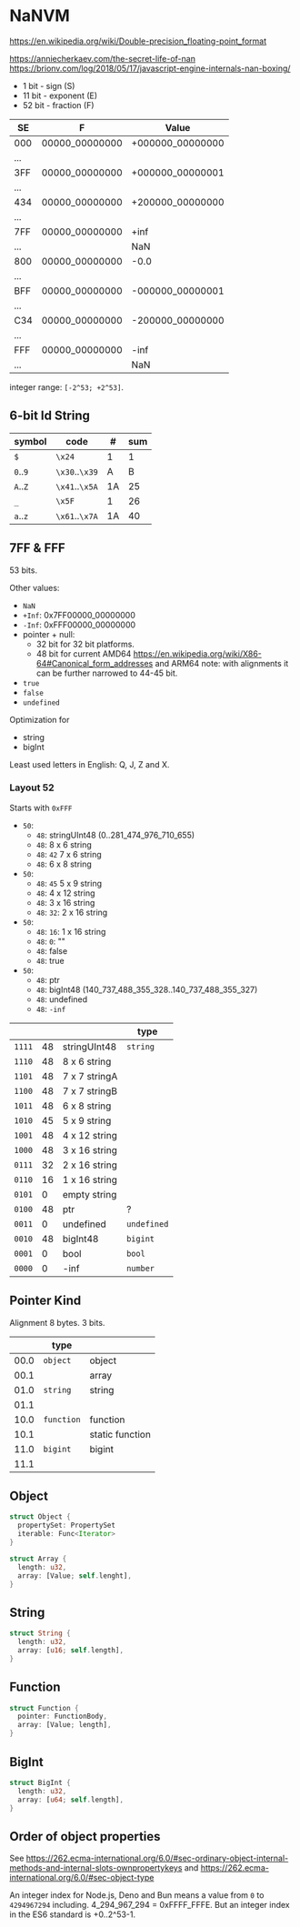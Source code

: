 # NaNVM

https://en.wikipedia.org/wiki/Double-precision_floating-point_format

https://anniecherkaev.com/the-secret-life-of-nan
https://brionv.com/log/2018/05/17/javascript-engine-internals-nan-boxing/


- 1 bit - sign (S)
- 11 bit - exponent (E)
- 52 bit - fraction (F)

|SE |F             |Value           |
|---|--------------|----------------|
|000|00000_00000000|+000000_00000000|
|...|              |                |
|3FF|00000_00000000|+000000_00000001|
|...|              |                |
|434|00000_00000000|+200000_00000000|
|...|              |                |
|7FF|00000_00000000|+inf            |
|...|              |NaN             |
|800|00000_00000000|-0.0            |
|...|              |                |
|BFF|00000_00000000|-000000_00000001|
|...|              |                |
|C34|00000_00000000|-200000_00000000|
|...|              |                |
|FFF|00000_00000000|-inf            |
|...|              |NaN             |

integer range: `[-2^53; +2^53]`.

## 6-bit Id String

|symbol  |code          |# |sum|
|--------|--------------|--|---|
|`$`     |`\x24`        | 1|  1|
|`0`..`9`|`\x30`..`\x39`| A|  B|
|`A`..`Z`|`\x41`..`\x5A`|1A| 25|
|`_`     |`\x5F`        | 1| 26|
|`a`..`z`|`\x61`..`\x7A`|1A| 40|

## 7FF & FFF

53 bits.

Other values:

- `NaN`
- `+Inf`: 0x7FF00000_00000000
- `-Inf`: 0xFFF00000_00000000
- pointer + null:
  - 32 bit for 32 bit platforms.
  - 48 bit for current AMD64 https://en.wikipedia.org/wiki/X86-64#Canonical_form_addresses and ARM64
    note: with alignments it can be further narrowed to 44-45 bit.
- `true`
- `false`
- `undefined`

Optimization for
- string
- bigInt

Least used letters in English: Q, J, Z and X.

### Layout 52

Starts with `0xFFF`

- `50`:
  - `48`: stringUInt48 (0..281_474_976_710_655)
  - `48`: 8 x 6 string
  - `48`: `42` 7 x 6 string
  - `48`: 6 x 8 string
- `50`:
  - `48`: `45` 5 x 9 string
  - `48`: 4 x 12 string
  - `48`: 3 x 16 string
  - `48`: `32`: 2 x 16 string
- `50`:
  - `48`: `16`: 1 x 16 string
  - `48`: `0`: ""
  - `48`: false
  - `48`: true
- `50`:
  - `48`: ptr
  - `48`: bigInt48 (140_737_488_355_328..140_737_488_355_327)
  - `48`: undefined
  - `48`: `-inf`

|      |  |             |type       |
|------|--|-------------|-----------|
|`1111`|48|stringUInt48 |`string`   |
|`1110`|48|8 x 6 string |           |
|`1101`|48|7 x 7 stringA|           |
|`1100`|48|7 x 7 stringB|           |
|`1011`|48|6 x 8 string |           |
|`1010`|45|5 x 9 string |           |
|`1001`|48|4 x 12 string|           |
|`1000`|48|3 x 16 string|           |
|`0111`|32|2 x 16 string|           |
|`0110`|16|1 x 16 string|           |
|`0101`| 0|empty string |           |
|`0100`|48|ptr          |?          |
|`0011`| 0|undefined    |`undefined`|
|`0010`|48|bigInt48     |`bigint`   |
|`0001`| 0|bool         |`bool`     |
|`0000`| 0|-inf         |`number`   |

## Pointer Kind

Alignment 8 bytes. 3 bits.

|    |type      |               |
|----|----------|---------------|
|00.0|`object`  |object         |
|00.1|          |array          |
|01.0|`string`  |string         |
|01.1|          |               |
|10.0|`function`|function       |
|10.1|          |static function|
|11.0|`bigint`  |bigint         |
|11.1|          |               |

## Object

```rust
struct Object {
  propertySet: PropertySet
  iterable: Func<Iterator>
}

struct Array {
  length: u32,
  array: [Value; self.lenght],
}
```

## String

```rust
struct String {
  length: u32,
  array: [u16; self.length],
}
```

## Function

```rust
struct Function {
  pointer: FunctionBody,
  array: [Value; length],
}
```

## BigInt

```rust
struct BigInt {
  length: u32,
  array: [u64; self.length],
}
```

## Order of object properties

See https://262.ecma-international.org/6.0/#sec-ordinary-object-internal-methods-and-internal-slots-ownpropertykeys and https://262.ecma-international.org/6.0/#sec-object-type

An integer index for Node.js, Deno and Bun means a value from `0` to `4294967294` including. 4_294_967_294 = 0xFFFF_FFFE. But an integer index in the ES6 standard is +0..2^53-1.
